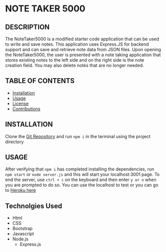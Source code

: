 # NOTE TAKER 5000

## DESCRIPTION

The NoteTaker5000 is a modified starter code application that can be used to write and save notes. This application uses Express.JS for backend support and can save and retrieve note data from JSON files. Upon opening the NoteTaker5000, the user is presented with a note taking application that stores existing notes to the left side and on the right side is the note creation field. You may also delete notes that are no longer needed.

## TABLE OF CONTENTS

- [Installation](#installation)
- [Usage](#usage)
- [License](#license)
- [Contributions](#contributions)

## INSTALLATION

Clone the [Git Repository](https://github.com/jhdk707/NoteTaker5000) and run `npm i` in the terminal using the project directory

## USAGE

After verifying that `npm i` has completed installing the dependencies, run `npm start` or `node server.js` and this will start your localhost:3001 page. To end the server, use `ctrl + c` on the keyboard and then enter `y or n` when you are prompted to do so. You can use the localhost to test or you can go to [Heroku here]()

## Technolgies Used

- Html
- CSS
- Bootstrap
- Javascript
- Node.js
  - Express.js
